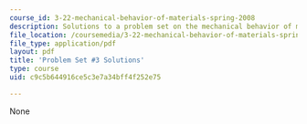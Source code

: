 ```yaml
---
course_id: 3-22-mechanical-behavior-of-materials-spring-2008
description: Solutions to a problem set on the mechanical behavior of materials.
file_location: /coursemedia/3-22-mechanical-behavior-of-materials-spring-2008/c9c5b644916ce5c3e7a34bff4f252e75_sol3.pdf
file_type: application/pdf
layout: pdf
title: 'Problem Set #3 Solutions'
type: course
uid: c9c5b644916ce5c3e7a34bff4f252e75

---
```

None